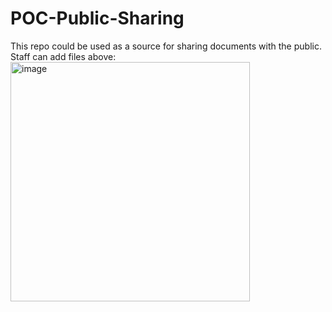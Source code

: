# POC-Public-Sharing
This repo could be used as a source for sharing documents with the public. 
Staff can add files above:
<img width="383" alt="image" src="https://user-images.githubusercontent.com/28573666/166585250-10dd5fb6-905b-4189-a539-fb6461bcb3f9.png">

